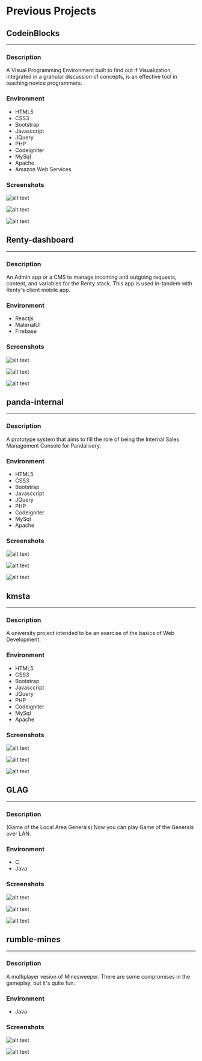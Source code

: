 # Previous Projects

## CodeinBlocks

---

### Description

A Visual Programming Environment built to find out if Visualization, integrated in a granular discussion of concepts, is an effective tool in teaching novice programmers.

### Environment

- HTML5
- CSS3
- Bootstrap
- Javasccript
- JQuery
- PHP
- Codeigniter
- MySql
- Apache
- Amazon Web Services

### Screenshots

![alt text](images/blocks/Screenshot_2019-11-18CodeinBlocks--Login.png "Title")

![alt text](images/blocks/Screenshot_2019-11-18CodeinBlocks--Home1.png "Title")

![alt text](images/blocks/Screenshot_2019-11-18CodeinBlocks--Learn1.png "Title")

## Renty-dashboard

---

### Description

An Admin app or a CMS to manage incoming and outgoing requests, content, and variables for the Renty stack. This app is used in-tandem with Renty's client mobile app.

### Environment

- Reactjs
- MaterialUI
- Firebase

### Screenshots

![alt text](images/renty/Screenshot_2020-06-27RentyDashboard.png "Title")

![alt text](images/renty/Screenshot_2020-06-27RentyDashboard2.png "Title")

![alt text](images/renty/Screenshot_2020-06-27RentyDashboard4.png "Title")

## panda-internal

---

### Description

A prototype system that aims to fill the role of being the Internal Sales Management Console for Pandalivery.

### Environment

- HTML5
- CSS3
- Bootstrap
- Javasccript
- JQuery
- PHP
- Codeigniter
- MySql
- Apache

### Screenshots

![alt text](images/panda/Screenshot_2019-11-18Sign-in1.png "Title")

![alt text](images/panda/Screenshot_2019-11-18Transactions.png "Title")

![alt text](images/panda/Screenshot_2019-11-18Transactions1.png "Title")

## kmsta

---

### Description

A university project intended to be an exercise of the basics of Web Development.

### Environment

- HTML5
- CSS3
- Bootstrap
- Javasccript
- JQuery
- PHP
- Codeigniter
- MySql
- Apache

### Screenshots

![alt text](images/kmsta/Screenshot_2019-11-18kmsta.png "Title")

![alt text](images/kmsta/Screenshot_2019-11-18kmsta1.png "Title")

![alt text](images/kmsta/Screenshot_2019-11-18kmsta2.png "Title")

## GLAG

---

### Description

(Game of the Local Area Generals) Now you can play Game of the Generals over LAN.

### Environment

- C
- Java

### Screenshots

![alt text](images/glag/Screenshotfrom2019-11-1822-08-53.png "Title")

![alt text](images/glag/Screenshotfrom2019-11-1822-10-16.png "Title")

![alt text](images/glag/Screenshotfrom2019-11-1822-10-36.png "Title")

## rumble-mines

---

### Description

A multiplayer vesion of Minesweeper. There are some compromises in the gameplay, but it's quite fun.

### Environment

- Java

### Screenshots

![alt text](images/mines/Screenshotfrom2019-11-1822-50-43.png "Title")

![alt text](images/mines/Screenshotfrom2019-11-1822-53-21.png "Title")
